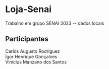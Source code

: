 # Loja-Senai
Trabalho em grupo SENAI 2023 -- dados locais

## Participantes

Carlos Augusto Rodriguez
<br>
Igor Henrique Gonçalves
<br>
Vinícius Manzano dos Santos
